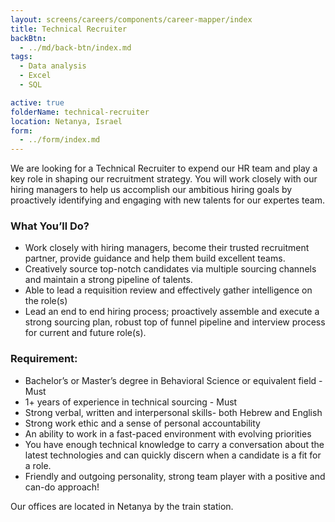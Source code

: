 ```yaml
---
layout: screens/careers/components/career-mapper/index
title: Technical Recruiter
backBtn:
  - ../md/back-btn/index.md
tags:
  - Data analysis
  - Excel
  - SQL

active: true
folderName: technical-recruiter
location: Netanya, Israel
form:
  - ../form/index.md
---
```


We are looking for a Technical Recruiter to expend our HR team and play a key role in shaping our recruitment strategy. You will work closely with our hiring managers to help us accomplish our ambitious hiring goals by proactively identifying and engaging with new talents for our expertes team.

### What You’ll Do?

- Work closely with hiring managers, become their trusted recruitment partner, provide guidance and help them build excellent teams.
- Creatively source top-notch candidates via multiple sourcing channels and maintain a strong pipeline of talents.
- Able to lead a requisition review and effectively gather intelligence on the role(s)
- Lead an end to end hiring process; proactively assemble and execute a strong sourcing plan, robust top of funnel pipeline and interview process for current and future role(s).

### Requirement:

- Bachelor’s or Master’s degree in Behavioral Science or equivalent field - Must
- 1+ years of experience in technical sourcing - Must
- Strong verbal, written and interpersonal skills- both Hebrew and English
- Strong work ethic and a sense of personal accountability
- An ability to work in a fast-paced environment with evolving priorities
- You have enough technical knowledge to carry a conversation about the latest technologies and can quickly discern when a candidate is a fit for a role.
- Friendly and outgoing personality, strong team player with a positive and can-do approach!

Our offices are located in Netanya by the train station.
